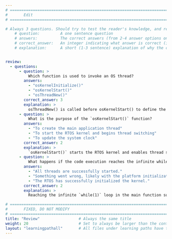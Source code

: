 ```yaml
---
# ================================================================================
#       Edit
# ================================================================================

# Always 3 questions. Should try to test the reader's knowledge, and reinforce the key points you want them to remember.
    # question:         A one sentence question
    # answers:          The correct answers (from 2-4 answer options only). Should be surrounded by quotes.
    # correct_answer:   An integer indicating what answer is correct (index starts from 0)
    # explanation:      A short (1-3 sentence) explanation of why the correct answer is correct. Can add additional context if desired


review:
  - questions:
      - question: >
          Which function is used to invoke an OS thread?
        answers:
          - "osKernelInitialize()"
          - "osKernelStart()"
          - "osThreadNew()"
        correct_answer: 3
        explanation: >
          osThreadNew() is called before osKernelStart() to define the main thread, and then by the main thread to start other threads.
      - question: >
          What is the purpose of the `osKernelStart()` function?
        answers:
          - "To create the main application thread"
          - "To start the RTOS kernel and begins thread switching"
          - "To update the system clock"
        correct_answer: 2
        explanation: >
          `osKernelStart()` starts the RTOS kernel and enables thread switching, making it essential for multitasking.
      - question: >
          What happens if the code execution reaches the infinite while(1) loop in the main function?
        answers:
          - "All threads are successfully started."
          - "Something went wrong, likely with the platform initialization."
          - "The RTOS has successfully initialized the kernel."
        correct_answer: 2
        explanation: >
          Reaching the infinite `while(1)` loop in the main function suggests an error occurred during platform initialization.

# ================================================================================
#       FIXED, DO NOT MODIFY
# ================================================================================
title: "Review"                 # Always the same title
weight: 20                      # Set to always be larger than the content in this path
layout: "learningpathall"       # All files under learning paths have this same wrapper
---
```

